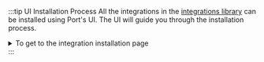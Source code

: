 :::tip UI Installation Process
All the integrations in the [integrations library](../integrations-library/integrations-library.md) can be installed
using Port's UI. The UI will guide you through the installation process.

<details>
<summary>To get to the integration installation page</summary>

1. Login to [Port](https://app.getport.io) and browse to the [builder page](https://app.getport.io/dev-portal).

2. Open the ingest modal by expanding one of the [blueprints](https://docs.port.io/build-your-software-catalog/define-your-data-model/setup-blueprint/) and clicking the ingest button on the blueprints.

   ![Ingest Button](@site/static/img/ingest-button-1.png)

   or

   ![Ingest Button](@site/static/img/ingest-button-2.png)

3. Select the integration you want to install from the list of available integrations.
4. Follow the instructions on the installation page.

   ![Installation Page](@site/static/img/integration-installation-ui.png)

5. After the installation is complete, the installation section will automatically close and you will see the [resource mapping](../framework/features/resource-mapping.md) interface.

</details>
:::
